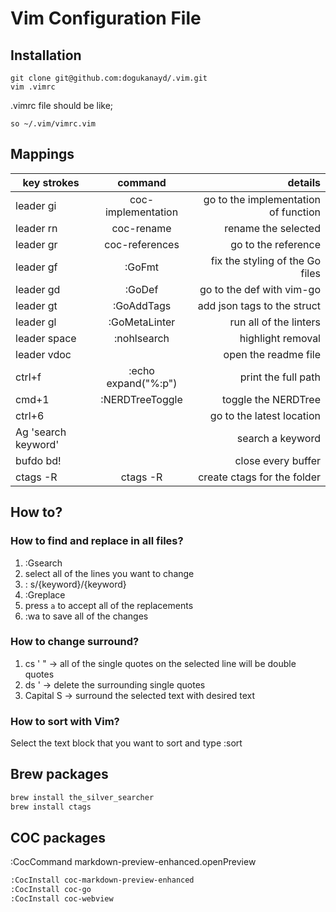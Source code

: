 # Vim Configuration File

## Installation

```shell
git clone git@github.com:dogukanayd/.vim.git
vim .vimrc
```

.vimrc file should be like;

```text
so ~/.vim/vimrc.vim
```

## Mappings

| key strokes   |      command      |  details |
|----------|:-------------:|------:|
|leader gi|coc-implementation |go to the implementation of function|
|leader rn|coc-rename|rename the selected|
|leader gr|coc-references|go to the reference |
|leader gf|:GoFmt|fix the styling of the Go files|
|leader gd|:GoDef|go to the def with vim-go|
|leader gt|:GoAddTags|add json tags to the struct|
|leader gl|:GoMetaLinter|run all of the linters|
|leader space|:nohlsearch|highlight removal|
|leader vdoc| |open the readme file|
|ctrl+f|:echo expand("%:p")|print the full path|
|cmd+1|:NERDTreeToggle|toggle the NERDTree|
|ctrl+6| |go to the latest location|
|Ag 'search keyword'| | search a keyword|
|bufdo bd!| |close every buffer|
|ctags -R|ctags -R|create ctags for the folder|

## How to?
### How to find and replace in all files?
1. :Gsearch
2. select all of the lines you want to change
3. : s/{keyword}/{keyword}
4. :Greplace
5. press `a` to accept all of the replacements
6. :wa to save all of the changes

### How to change surround?
1. cs ' " -> all of the single quotes on the selected line will be double quotes
2. ds ' -> delete the surrounding single quotes
3. Capital S -> surround the selected text with desired text

### How to sort with Vim?
Select the text block that you want to sort and type :sort

## Brew packages
```sh
brew install the_silver_searcher
brew install ctags
```

## COC packages
:CocCommand markdown-preview-enhanced.openPreview

```sh
:CocInstall coc-markdown-preview-enhanced
:CocInstall coc-go
:CocInstall coc-webview
```
